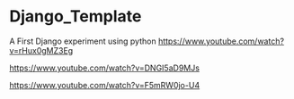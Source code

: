 # Django_Template
A First Django experiment using python
https://www.youtube.com/watch?v=rHux0gMZ3Eg

https://www.youtube.com/watch?v=DNGI5aD9MJs

https://www.youtube.com/watch?v=F5mRW0jo-U4